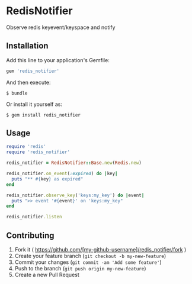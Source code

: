 # RedisNotifier

Observe redis keyevent/keyspace and notify

## Installation

Add this line to your application's Gemfile:

```ruby
gem 'redis_notifier'
```

And then execute:

    $ bundle

Or install it yourself as:

    $ gem install redis_notifier

## Usage

```ruby
require 'redis'
require 'redis_notifier'

redis_notifier = RedisNotifier::Base.new(Redis.new)

redis_notifier.on_event(:expired) do |key|
  puts "** #{key} as expired"
end

redis_notifier.observe_key('keys:my_key') do |event|
  puts ">> event '#{event}' on 'keys:my_key"
end

redis_notifier.listen
```

## Contributing

1. Fork it ( https://github.com/[my-github-username]/redis_notifier/fork )
2. Create your feature branch (`git checkout -b my-new-feature`)
3. Commit your changes (`git commit -am 'Add some feature'`)
4. Push to the branch (`git push origin my-new-feature`)
5. Create a new Pull Request
